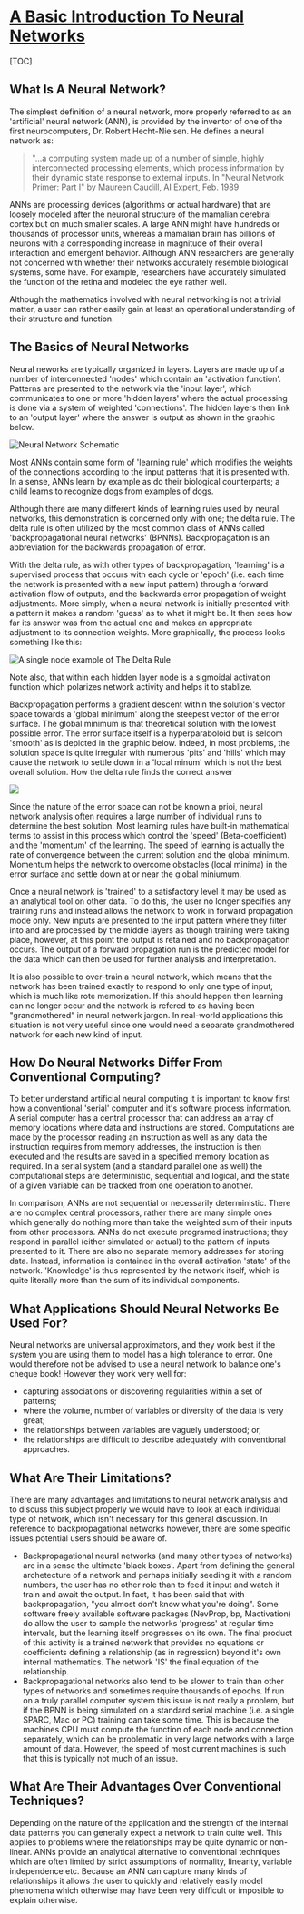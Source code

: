   
# [A Basic Introduction To Neural Networks](http://pages.cs.wisc.edu/~bolo/shipyard/neural/local.html)

[TOC]

## What Is A Neural Network?

The simplest definition of a neural network, more properly referred to as an 'artificial' neural network (ANN), is provided by the inventor of one of the first neurocomputers, Dr. Robert Hecht-Nielsen. He defines a neural network as:

> "...a computing system made up of a number of simple, highly interconnected processing elements, which process information by their dynamic state response to external inputs.
In "Neural Network Primer: Part I" by Maureen Caudill, AI Expert, Feb. 1989

ANNs are processing devices (algorithms or actual hardware) that are loosely modeled after the neuronal structure of the mamalian cerebral cortex but on much smaller scales. A large ANN might have hundreds or thousands of processor units, whereas a mamalian brain has billions of neurons with a corresponding increase in magnitude of their overall interaction and emergent behavior. Although ANN researchers are generally not concerned with whether their networks accurately resemble biological systems, some have. For example, researchers have accurately simulated the function of the retina and modeled the eye rather well.

Although the mathematics involved with neural networking is not a trivial matter, a user can rather easily gain at least an operational understanding of their structure and function.

## The Basics of Neural Networks

Neural neworks are typically organized in layers. Layers are made up of a number of interconnected 'nodes' which contain an 'activation function'. Patterns are presented to the network via the 'input layer', which communicates to one or more 'hidden layers' where the actual processing is done via a system of weighted 'connections'. The hidden layers then link to an 'output layer' where the answer is output as shown in the graphic below.  

![Neural Network Schematic](../images/nn_schematic.gif)


Most ANNs contain some form of 'learning rule' which modifies the weights of the connections according to the input patterns that it is presented with. In a sense, ANNs learn by example as do their biological counterparts; a child learns to recognize dogs from examples of dogs.

Although there are many different kinds of learning rules used by neural networks, this demonstration is concerned only with one; the delta rule. The delta rule is often utilized by the most common class of ANNs called 'backpropagational neural networks' (BPNNs). Backpropagation is an abbreviation for the backwards propagation of error.

With the delta rule, as with other types of backpropagation, 'learning' is a supervised process that occurs with each cycle or 'epoch' (i.e. each time the network is presented with a new input pattern) through a forward activation flow of outputs, and the backwards error propagation of weight adjustments. More simply, when a neural network is initially presented with a pattern it makes a random 'guess' as to what it might be. It then sees how far its answer was from the actual one and makes an appropriate adjustment to its connection weights. More graphically, the process looks something like this:

![A single node example of The Delta Rule](../images/single_node.gif)


Note also, that within each hidden layer node is a sigmoidal activation function which polarizes network activity and helps it to stablize.

Backpropagation performs a gradient descent within the solution's vector space towards a 'global minimum' along the steepest vector of the error surface. The global minimum is that theoretical solution with the lowest possible error. The error surface itself is a hyperparaboloid but is seldom 'smooth' as is depicted in the graphic below. Indeed, in most problems, the solution space is quite irregular with numerous 'pits' and 'hills' which may cause the network to settle down in a 'local minum' which is not the best overall solution. How the delta rule finds the correct answer

![](../images/delta_rule.gif)

Since the nature of the error space can not be known a prioi, neural network analysis often requires a large number of individual runs to determine the best solution. Most learning rules have built-in mathematical terms to assist in this process which control the 'speed' (Beta-coefficient) and the 'momentum' of the learning. The speed of learning is actually the rate of convergence between the current solution and the global minimum. Momentum helps the network to overcome obstacles (local minima) in the error surface and settle down at or near the global miniumum.

Once a neural network is 'trained' to a satisfactory level it may be used as an analytical tool on other data. To do this, the user no longer specifies any training runs and instead allows the network to work in forward propagation mode only. New inputs are presented to the input pattern where they filter into and are processed by the middle layers as though training were taking place, however, at this point the output is retained and no backpropagation occurs. The output of a forward propagation run is the predicted model for the data which can then be used for further analysis and interpretation.

It is also possible to over-train a neural network, which means that the network has been trained exactly to respond to only one type of input; which is much like rote memorization. If this should happen then learning can no longer occur and the network is refered to as having been "grandmothered" in neural network jargon. In real-world applications this situation is not very useful since one would need a separate grandmothered network for each new kind of input.

## How Do Neural Networks Differ From Conventional Computing?

To better understand artificial neural computing it is important to know first how a conventional 'serial' computer and it's software process information. A serial computer has a central processor that can address an array of memory locations where data and instructions are stored. Computations are made by the processor reading an instruction as well as any data the instruction requires from memory addresses, the instruction is then executed and the results are saved in a specified memory location as required. In a serial system (and a standard parallel one as well) the computational steps are deterministic, sequential and logical, and the state of a given variable can be tracked from one operation to another.

In comparison, ANNs are not sequential or necessarily deterministic. There are no complex central processors, rather there are many simple ones which generally do nothing more than take the weighted sum of their inputs from other processors. ANNs do not execute programed instructions; they respond in parallel (either simulated or actual) to the pattern of inputs presented to it. There are also no separate memory addresses for storing data. Instead, information is contained in the overall activation 'state' of the network. 'Knowledge' is thus represented by the network itself, which is quite literally more than the sum of its individual components.

## What Applications Should Neural Networks Be Used For?

Neural networks are universal approximators, and they work best if the system you are using them to model has a high tolerance to error. One would therefore not be advised to use a neural network to balance one's cheque book! However they work very well for:

- capturing associations or discovering regularities within a set of patterns;
- where the volume, number of variables or diversity of the data is very great;
- the relationships between variables are vaguely understood; or,
- the relationships are difficult to describe adequately with conventional approaches.

## What Are Their Limitations?

There are many advantages and limitations to neural network analysis and to discuss this subject properly we would have to look at each individual type of network, which isn't necessary for this general discussion. In reference to backpropagational networks however, there are some specific issues potential users should be aware of.

- Backpropagational neural networks (and many other types of networks) are in a sense the ultimate 'black boxes'. Apart from defining the general archetecture of a network and perhaps initially seeding it with a random numbers, the user has no other role than to feed it input and watch it train and await the output. In fact, it has been said that with backpropagation, "you almost don't know what you're doing". Some software freely available software packages (NevProp, bp, Mactivation) do allow the user to sample the networks 'progress' at regular time intervals, but the learning itself progresses on its own. The final product of this activity is a trained network that provides no equations or coefficients defining a relationship (as in regression) beyond it's own internal mathematics. The network 'IS' the final equation of the relationship.
- Backpropagational networks also tend to be slower to train than other types of networks and sometimes require thousands of epochs. If run on a truly parallel computer system this issue is not really a problem, but if the BPNN is being simulated on a standard serial machine (i.e. a single SPARC, Mac or PC) training can take some time. This is because the machines CPU must compute the function of each node and connection separately, which can be problematic in very large networks with a large amount of data. However, the speed of most current machines is such that this is typically not much of an issue.

## What Are Their Advantages Over Conventional Techniques?

Depending on the nature of the application and the strength of the internal data patterns you can generally expect a network to train quite well. This applies to problems where the relationships may be quite dynamic or non-linear. ANNs provide an analytical alternative to conventional techniques which are often limited by strict assumptions of normality, linearity, variable independence etc. Because an ANN can capture many kinds of relationships it allows the user to quickly and relatively easily model phenomena which otherwise may have been very difficult or imposible to explain otherwise.

